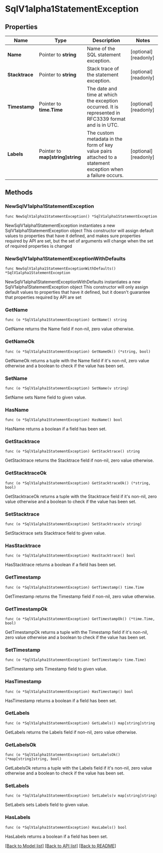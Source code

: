 # SqlV1alpha1StatementException

## Properties

Name | Type | Description | Notes
------------ | ------------- | ------------- | -------------
**Name** | Pointer to **string** | Name of the SQL statement exception. | [optional] [readonly] 
**Stacktrace** | Pointer to **string** | Stack trace of the statement exception. | [optional] [readonly] 
**Timestamp** | Pointer to **time.Time** | The date and time at which the exception occurred. It is represented in RFC3339 format and is in UTC. | [optional] [readonly] 
**Labels** | Pointer to **map[string]string** | The custom metadata in the form of key value pairs attached to a statement exception when a failure occurs. | [optional] [readonly] 

## Methods

### NewSqlV1alpha1StatementException

`func NewSqlV1alpha1StatementException() *SqlV1alpha1StatementException`

NewSqlV1alpha1StatementException instantiates a new SqlV1alpha1StatementException object
This constructor will assign default values to properties that have it defined,
and makes sure properties required by API are set, but the set of arguments
will change when the set of required properties is changed

### NewSqlV1alpha1StatementExceptionWithDefaults

`func NewSqlV1alpha1StatementExceptionWithDefaults() *SqlV1alpha1StatementException`

NewSqlV1alpha1StatementExceptionWithDefaults instantiates a new SqlV1alpha1StatementException object
This constructor will only assign default values to properties that have it defined,
but it doesn't guarantee that properties required by API are set

### GetName

`func (o *SqlV1alpha1StatementException) GetName() string`

GetName returns the Name field if non-nil, zero value otherwise.

### GetNameOk

`func (o *SqlV1alpha1StatementException) GetNameOk() (*string, bool)`

GetNameOk returns a tuple with the Name field if it's non-nil, zero value otherwise
and a boolean to check if the value has been set.

### SetName

`func (o *SqlV1alpha1StatementException) SetName(v string)`

SetName sets Name field to given value.

### HasName

`func (o *SqlV1alpha1StatementException) HasName() bool`

HasName returns a boolean if a field has been set.

### GetStacktrace

`func (o *SqlV1alpha1StatementException) GetStacktrace() string`

GetStacktrace returns the Stacktrace field if non-nil, zero value otherwise.

### GetStacktraceOk

`func (o *SqlV1alpha1StatementException) GetStacktraceOk() (*string, bool)`

GetStacktraceOk returns a tuple with the Stacktrace field if it's non-nil, zero value otherwise
and a boolean to check if the value has been set.

### SetStacktrace

`func (o *SqlV1alpha1StatementException) SetStacktrace(v string)`

SetStacktrace sets Stacktrace field to given value.

### HasStacktrace

`func (o *SqlV1alpha1StatementException) HasStacktrace() bool`

HasStacktrace returns a boolean if a field has been set.

### GetTimestamp

`func (o *SqlV1alpha1StatementException) GetTimestamp() time.Time`

GetTimestamp returns the Timestamp field if non-nil, zero value otherwise.

### GetTimestampOk

`func (o *SqlV1alpha1StatementException) GetTimestampOk() (*time.Time, bool)`

GetTimestampOk returns a tuple with the Timestamp field if it's non-nil, zero value otherwise
and a boolean to check if the value has been set.

### SetTimestamp

`func (o *SqlV1alpha1StatementException) SetTimestamp(v time.Time)`

SetTimestamp sets Timestamp field to given value.

### HasTimestamp

`func (o *SqlV1alpha1StatementException) HasTimestamp() bool`

HasTimestamp returns a boolean if a field has been set.

### GetLabels

`func (o *SqlV1alpha1StatementException) GetLabels() map[string]string`

GetLabels returns the Labels field if non-nil, zero value otherwise.

### GetLabelsOk

`func (o *SqlV1alpha1StatementException) GetLabelsOk() (*map[string]string, bool)`

GetLabelsOk returns a tuple with the Labels field if it's non-nil, zero value otherwise
and a boolean to check if the value has been set.

### SetLabels

`func (o *SqlV1alpha1StatementException) SetLabels(v map[string]string)`

SetLabels sets Labels field to given value.

### HasLabels

`func (o *SqlV1alpha1StatementException) HasLabels() bool`

HasLabels returns a boolean if a field has been set.


[[Back to Model list]](../README.md#documentation-for-models) [[Back to API list]](../README.md#documentation-for-api-endpoints) [[Back to README]](../README.md)


